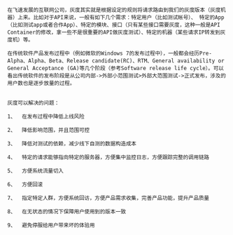     ﻿在飞速发展的互联网公司，灰度其实就是根据设定的规则将请求路由到我们的灰度版本（灰度机器）上来。比如对于API来说，一般有如下几个需求：特定用户（比如测试帐号）、 特定的App（比如测试app或者合作App）、特定的模块、接口（只有某些接口需要灰度，这种一般是API Container的修改，拿一些不是很重要的API做灰度测试）、特定的机器（某些请求IP转发到灰度机）等。

    在传统软件产品发布过程中（例如微软的Windows 7的发布过程中），一般都会经历Pre-Alpha、Alpha、Beta、Release candidate(RC)、RTM、General availability or General Acceptance (GA)等几个阶段（参考Software release life cycle）。可以看出传统软件的发布阶段是从公司内部->外部小范围测试>外部大范围测试->正式发布，涉及的用户数也是逐步放量的过程。


    灰度可以解决的问题：

    1、	在发布过程中降低上线风险

    2、	降低影响范围，并且范围可控

    3、	降低对测试的依赖，减少线下自测的数据构造成本

    4、	特定的请求能够指向特定的服务器，方便集中监控日志，方便跟踪完整的调用链路

    5、	方便系统流量切入

    6、	方便回滚

    7、	指定特定人群，方便系统回访，方便产品需求收集，完善产品功能，提升产品质量

    8、	在无状态的情况下保障用户使用到的版本一致

    9、	避免停服给用户带来坏的体验用

